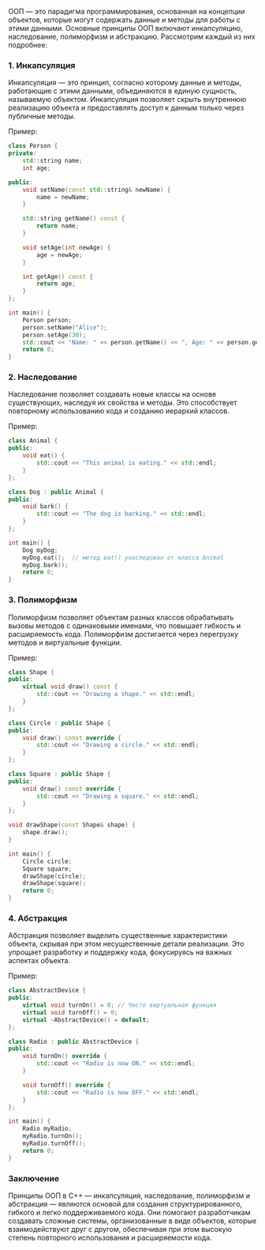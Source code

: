 
ООП — это парадигма программирования, основанная на концепции объектов, которые могут содержать данные и методы для работы с этими данными. Основные принципы ООП включают инкапсуляцию, наследование, полиморфизм и абстракцию. Рассмотрим каждый из них подробнее:

### 1. Инкапсуляция
Инкапсуляция — это принцип, согласно которому данные и методы, работающие с этими данными, объединяются в единую сущность, называемую объектом. Инкапсуляция позволяет скрыть внутреннюю реализацию объекта и предоставлять доступ к данным только через публичные методы.

Пример:
```cpp
class Person {
private:
    std::string name;
    int age;

public:
    void setName(const std::string& newName) {
        name = newName;
    }

    std::string getName() const {
        return name;
    }

    void setAge(int newAge) {
        age = newAge;
    }

    int getAge() const {
        return age;
    }
};

int main() {
    Person person;
    person.setName("Alice");
    person.setAge(30);
    std::cout << "Name: " << person.getName() << ", Age: " << person.getAge() << std::endl;
    return 0;
}
```

### 2. Наследование
Наследование позволяет создавать новые классы на основе существующих, наследуя их свойства и методы. Это способствует повторному использованию кода и созданию иерархий классов.

Пример:
```cpp
class Animal {
public:
    void eat() {
        std::cout << "This animal is eating." << std::endl;
    }
};

class Dog : public Animal {
public:
    void bark() {
        std::cout << "The dog is barking." << std::endl;
    }
};

int main() {
    Dog myDog;
    myDog.eat();  // метод eat() унаследован от класса Animal
    myDog.bark();
    return 0;
}
```

### 3. Полиморфизм
Полиморфизм позволяет объектам разных классов обрабатывать вызовы методов с одинаковыми именами, что повышает гибкость и расширяемость кода. Полиморфизм достигается через перегрузку методов и виртуальные функции.

Пример:
```cpp
class Shape {
public:
    virtual void draw() const {
        std::cout << "Drawing a shape." << std::endl;
    }
};

class Circle : public Shape {
public:
    void draw() const override {
        std::cout << "Drawing a circle." << std::endl;
    }
};

class Square : public Shape {
public:
    void draw() const override {
        std::cout << "Drawing a square." << std::endl;
    }
};

void drawShape(const Shape& shape) {
    shape.draw();
}

int main() {
    Circle circle;
    Square square;
    drawShape(circle);
    drawShape(square);
    return 0;
}
```

### 4. Абстракция
Абстракция позволяет выделить существенные характеристики объекта, скрывая при этом несущественные детали реализации. Это упрощает разработку и поддержку кода, фокусируясь на важных аспектах объекта.

Пример:
```cpp
class AbstractDevice {
public:
    virtual void turnOn() = 0; // Чисто виртуальная функция
    virtual void turnOff() = 0;
    virtual ~AbstractDevice() = default;
};

class Radio : public AbstractDevice {
public:
    void turnOn() override {
        std::cout << "Radio is now ON." << std::endl;
    }

    void turnOff() override {
        std::cout << "Radio is now OFF." << std::endl;
    }
};

int main() {
    Radio myRadio;
    myRadio.turnOn();
    myRadio.turnOff();
    return 0;
}
```

### Заключение
Принципы ООП в C++ — инкапсуляция, наследование, полиморфизм и абстракция — являются основой для создания структурированного, гибкого и легко поддерживаемого кода. Они помогают разработчикам создавать сложные системы, организованные в виде объектов, которые взаимодействуют друг с другом, обеспечивая при этом высокую степень повторного использования и расширяемости кода.